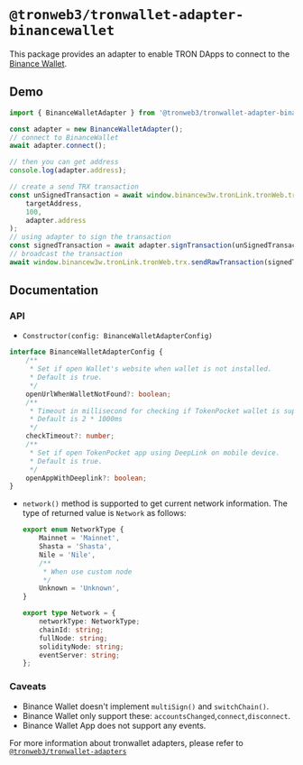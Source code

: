 # `@tronweb3/tronwallet-adapter-binancewallet`

This package provides an adapter to enable TRON DApps to connect to the [Binance Wallet](https://www.binance.com/en/binancewallet).

## Demo

```typescript
import { BinanceWalletAdapter } from '@tronweb3/tronwallet-adapter-binancewallet';

const adapter = new BinanceWalletAdapter();
// connect to BinanceWallet
await adapter.connect();

// then you can get address
console.log(adapter.address);

// create a send TRX transaction
const unSignedTransaction = await window.binancew3w.tronLink.tronWeb.transactionBuilder.sendTrx(
    targetAddress,
    100,
    adapter.address
);
// using adapter to sign the transaction
const signedTransaction = await adapter.signTransaction(unSignedTransaction);
// broadcast the transaction
await window.binancew3w.tronLink.tronWeb.trx.sendRawTransaction(signedTransaction);
```

## Documentation

### API

-   `Constructor(config: BinanceWalletAdapterConfig)`

```typescript
interface BinanceWalletAdapterConfig {
    /**
     * Set if open Wallet's website when wallet is not installed.
     * Default is true.
     */
    openUrlWhenWalletNotFound?: boolean;
    /**
     * Timeout in millisecond for checking if TokenPocket wallet is supported.
     * Default is 2 * 1000ms
     */
    checkTimeout?: number;
    /**
     * Set if open TokenPocket app using DeepLink on mobile device.
     * Default is true.
     */
    openAppWithDeeplink?: boolean;
}
```

-   `network()` method is supported to get current network information. The type of returned value is `Network` as follows:

    ```typescript
    export enum NetworkType {
        Mainnet = 'Mainnet',
        Shasta = 'Shasta',
        Nile = 'Nile',
        /**
         * When use custom node
         */
        Unknown = 'Unknown',
    }

    export type Network = {
        networkType: NetworkType;
        chainId: string;
        fullNode: string;
        solidityNode: string;
        eventServer: string;
    };
    ```

### Caveats

-   Binance Wallet doesn't implement `multiSign()` and `switchChain()`.
-   Binance Wallet only support these: `accountsChanged`,`connect`,`disconnect`.
-   Binance Wallet App does not support any events.

For more information about tronwallet adapters, please refer to [`@tronweb3/tronwallet-adapters`](https://github.com/tronweb3/tronwallet-adapter/tree/main/packages/adapters/adapters)
